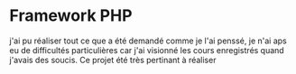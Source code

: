 # Framework PHP

j'ai pu réaliser tout ce que a été demandé comme je l'ai penssé, je n'ai aps eu de difficultés particulières car j'ai visionné les cours enregistrés quand j'avais des soucis. Ce projet été très pertinant à réaliser
